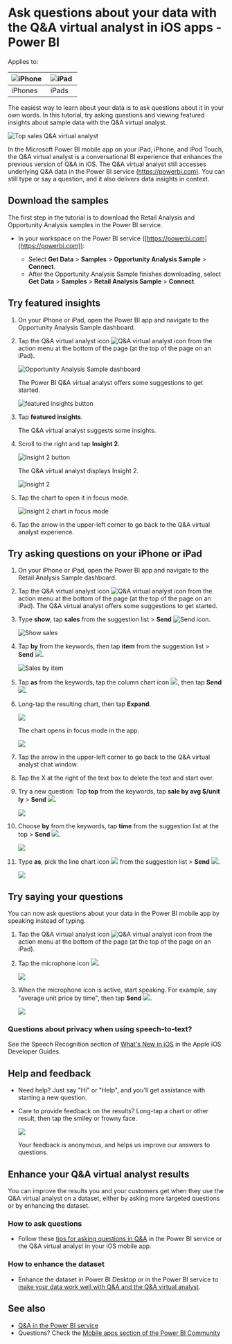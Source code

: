 <properties
   pageTitle="Ask questions with Q&A virtual analyst in iOS apps - Power BI"
   description="In this tutorial, try asking questions about this sample data in your own words with the Q&A virtual analyst in the Power BI mobile app on on your iOS device."
   services="powerbi"
   documentationCenter=""
   authors="maggiesMSFT"
   manager="erikre"
   backup=""
   editor=""
   tags=""
   qualityFocus="no"
   qualityDate=""/>

<tags
   ms.service="powerbi"
   ms.devlang="NA"
   ms.topic="article"
   ms.tgt_pltfrm="NA"
   ms.workload="powerbi"
   ms.date="10/13/2017"
   ms.author="maggies"/>

# Ask questions about your data with the Q&A virtual analyst in iOS apps - Power BI

Applies to:

| ![iPhone](media/powerbi-mobile-ios-qna/iphone-logo-50-px.png) | ![iPad](media/powerbi-mobile-ios-qna/ipad-logo-50-px.png) |
|:------------------------|:----------------------------|
| iPhones | iPads |


The easiest way to learn about your data is to ask questions about it in your own words. In this tutorial, try asking questions and viewing featured insights about sample data with the Q&A virtual analyst. 

![Top sales Q&A virtual analyst](media/powerbi-mobile-ios-qna/power-bi-ios-q-n-a-top-sale-intro.png)

In the Microsoft Power BI mobile app on your iPad, iPhone, and iPod Touch, the Q&A virtual analyst is a conversational BI experience that enhances the previous version of Q&A in iOS. The Q&A virtual analyst still accesses underlying Q&A data in the Power BI service [(https://powerbi.com)](https://powerbi.com). You can still type or say a question, and it also delivers data insights in context. 

## Download the samples

The first step in the tutorial is to download the Retail Analysis and Opportunity Analysis samples in the Power BI service.

* In your workspace on the Power BI service ([https://powerbi.com](https://powerbi.com)):

   * Select **Get Data** > **Samples** > **Opportunity Analysis Sample** > **Connect**.
   * After the Opportunity Analysis Sample finishes downloading, select **Get Data** > **Samples** > **Retail Analysis Sample** > **Connect**.

## Try featured insights

1. On your iPhone or iPad, open the Power BI app and navigate to the Opportunity Analysis Sample dashboard.

1. Tap the Q&A virtual analyst icon ![Q&A virtual analyst icon](media/powerbi-mobile-ios-qna/power-bi-ios-q-n-a-icon.png) from the action menu at the bottom of the page (at the top of the page on an iPad).

     ![Opportunity Analysis Sample dashboard](media/powerbi-mobile-ios-qna/power-bi-ios-qna-opportunity-analysis.png)

     The Power BI Q&A virtual analyst offers some suggestions to get started.

     ![featured insights button](media/powerbi-mobile-ios-qna/power-bi-ios-qna-suggest-insights.png)

3. Tap **featured insights**.

     The Q&A virtual analyst suggests some insights.

4. Scroll to the right and tap **Insight 2**.

    ![Insight 2 button](media/powerbi-mobile-ios-qna/power-bi-ios-qna-suggest-insight-2.png)

     The Q&A virtual analyst displays Insight 2.

    ![Insight 2](media/powerbi-mobile-ios-qna/power-bi-ios-qna-show-insight-2.png)

5. Tap the chart to open it in focus mode.

    ![Insight 2 chart in focus mode](media/powerbi-mobile-ios-qna/power-bi-ios-qna-open-insight-2.png)

6. Tap the arrow in the upper-left corner to go back to the Q&A virtual analyst experience.


## Try asking questions on your iPhone or iPad

1. On your iPhone or iPad, open the Power BI app and navigate to the Retail Analysis Sample dashboard.
2. Tap the Q&A virtual analyst icon ![Q&A virtual analyst icon](media/powerbi-mobile-ios-qna/power-bi-ios-q-n-a-icon.png) from the action menu at the bottom of the page (at the top of the page on an iPad).
     The Q&A virtual analyst offers some suggestions to get started.
3. Type **show**, tap **sales** from the suggestion list > **Send** ![Send icon](media/powerbi-mobile-ios-qna/power-bi-ios-qna-send-icon.png).

    ![Show sales](media/powerbi-mobile-ios-qna/power-bi-ios-q-n-a-show-sales.png)

4. Tap **by** from the keywords, then tap **item** from the suggestion list > **Send** ![](media/powerbi-mobile-ios-qna/power-bi-ios-qna-send-icon.png).

    ![Sales by item](media/powerbi-mobile-ios-qna/power-bi-ios-q-n-a-sale-by-item.png)

5. Tap **as** from the keywords, tap the column chart icon ![](media/powerbi-mobile-ios-qna/power-bi-ios-q-n-a-column-chart-icon.png), then tap **Send** ![](media/powerbi-mobile-ios-qna/power-bi-ios-qna-send-icon.png).

6. Long-tap the resulting chart, then tap **Expand**.

    ![](media/powerbi-mobile-ios-qna/power-bi-ios-q-n-a-tap-expand-feedback.png)

    The chart opens in focus mode in the app.

    ![](media/powerbi-mobile-ios-qna/power-bi-ios-q-n-a-expanded-chart.png)

7. Tap the arrow in the upper-left corner to go back to the Q&A virtual analyst chat window.

9. Tap the X at the right of the text box to delete the text and start over.

8. Try a new question: Tap **top** from the keywords, tap **sale by avg $/unit ly** > **Send** ![](media/powerbi-mobile-ios-qna/power-bi-ios-qna-send-icon.png).

    ![](media/powerbi-mobile-ios-qna/power-bi-ios-q-n-a-top-sale-2.png)

9. Choose **by** from the keywords, tap **time** from the suggestion list at the top > **Send** ![](media/powerbi-mobile-ios-qna/power-bi-ios-qna-send-icon.png).

    ![](media/powerbi-mobile-ios-qna/power-bi-ios-q-n-a-top-sale-by-time.png)

10. Type **as**, pick the line chart icon ![](media/powerbi-mobile-ios-qna/power-bi-ios-q-n-a-line-chart-icon.png) from the suggestion list > **Send** ![](media/powerbi-mobile-ios-qna/power-bi-ios-qna-send-icon.png).

    ![](media/powerbi-mobile-ios-qna/power-bi-ios-q-n-a-top-sale-as-line.png)

## Try saying your questions

You can now ask questions about your data in the Power BI mobile app by speaking instead of typing.

1. Tap the Q&A virtual analyst icon ![Q&A virtual analyst icon](media/powerbi-mobile-ios-qna/power-bi-ios-q-n-a-icon.png) from the action menu at the bottom of the page (at the top of the page on an iPad).

2. Tap the microphone icon ![](media/powerbi-mobile-ios-qna/power-bi-ios-qna-mic-icon.png).


    ![](media/powerbi-mobile-ios-qna/power-bi-ios-qna-mic-on.png)

4. When the microphone icon is active, start speaking. For example, say "average unit price by time", then tap **Send** ![](media/powerbi-mobile-ios-qna/power-bi-ios-qna-send-icon.png).

    ![](media/powerbi-mobile-ios-qna/power-bi-ios-qna-speech-complete.png)


### Questions about privacy when using speech-to-text?

See the Speech Recognition section of [What's New in iOS](https://go.microsoft.com/fwlink/?linkid=845624) in the Apple iOS Developer Guides.

## Help and feedback

- Need help? Just say "Hi" or "Help", and you'll get assistance with starting a new question.

- Care to provide feedback on the results? Long-tap a chart or other result, then tap the smiley or frowny face.

    ![](media/powerbi-mobile-ios-qna/power-bi-ios-q-n-a-tap-feedback.png)

    Your feedback is anonymous, and helps us improve our answers to questions.

## Enhance your Q&A virtual analyst results

You can improve the results you and your customers get when they use the Q&A virtual analyst on a dataset, either by asking more targeted questions or by enhancing the dataset.

### How to ask questions
- Follow these [tips for asking questions in Q&A](powerbi-service-q-and-a-tips.md) in the Power BI service or the Q&A virtual analyst in your iOS mobile app.

### How to enhance the dataset  
- Enhance the dataset in Power BI Desktop or in the Power BI service to [make your data work well with Q&A and the Q&A virtual analyst](powerbi-service-make-your-data-work-well-with-q-and-a.md).


## See also

- [Q&A in the Power BI service](powerbi-service-q-and-a.md)
- Questions? Check the [Mobile apps section of the Power BI Community](https://go.microsoft.com/fwlink/?linkid=839277)
